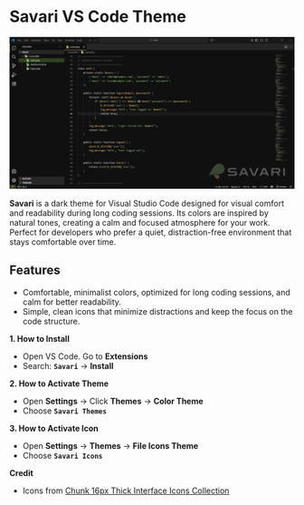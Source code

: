 # Savari VS Code Theme

![Savari Theme Preview](./screenshot.png)

**Savari** is a dark theme for Visual Studio Code designed for visual comfort and readability during long coding sessions. Its colors are inspired by natural tones, creating a calm and focused atmosphere for your work. Perfect for developers who prefer a quiet, distraction-free environment that stays comfortable over time.

## Features

- Comfortable, minimalist colors, optimized for long coding sessions, and calm for better readability.
- Simple, clean icons that minimize distractions and keep the focus on the code structure.

**1. How to Install**

- Open VS Code. Go to **Extensions**
- Search: **`Savari`** -> **Install**

**2. How to Activate Theme**

- Open **Settings** -> Click **Themes** -> **Color Theme**
- Choose **`Savari Themes`**

**3. How to Activate Icon**

- Open **Settings** -> **Themes** -> **File Icons Theme**
- Choose **`Savari Icons`**

**Credit**

- Icons from [Chunk 16px Thick Interface Icons Collection](https://www.svgrepo.com/collection/chunk-16px-thick-interface-icons)
